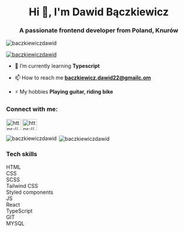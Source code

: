 <h1 align="center">Hi 👋, I'm Dawid Bączkiewicz</h1>
<h3 align="center">A passionate frontend developer from Poland, Knurów</h3>

<p align="left"> <img src="https://komarev.com/ghpvc/?username=baczkiewiczdawid&label=Profile%20views&color=0e75b6&style=flat" alt="baczkiewiczdawid" /> </p>

<p align="left"> <a href="https://github.com/ryo-ma/github-profile-trophy"><img src="https://github-profile-trophy.vercel.app/?username=baczkiewiczdawid" alt="baczkiewiczdawid" /></a> </p>

- 🌱 I’m currently learning **Typescript**

- 📫 How to reach me **baczkiewicz.dawid22@gmailc.om**

- ⚡ My hobbies **Playing guitar, riding bike**

<h3 align="left">Connect with me:</h3>
<p align="left">
<a href="https://www.linkedin.com/in/dawid-bączkiewicz-b80191230/" target="blank"><img align="center" src="https://raw.githubusercontent.com/rahuldkjain/github-profile-readme-generator/master/src/images/icons/Social/linked-in-alt.svg" alt="https://www.linkedin.com/in/dawid-bączkiewicz-b80191230/" height="30" width="40" /></a>
<a href="https://www.facebook.com/dawid.baczkiewicz.92/" target="blank"><img align="center" src="https://raw.githubusercontent.com/rahuldkjain/github-profile-readme-generator/master/src/images/icons/Social/facebook.svg" alt="https://www.facebook.com/dawid.baczkiewicz.92/" height="30" width="40" /></a>
</p>

<p><img align="left" src="https://github-readme-stats.vercel.app/api/top-langs?username=baczkiewiczdawid&show_icons=true&locale=en&layout=compact" alt="baczkiewiczdawid" /></p>

<p>&nbsp;<img align="center" src="https://github-readme-stats.vercel.app/api?username=baczkiewiczdawid&show_icons=true&locale=en" alt="baczkiewiczdawid" /></p>

<h3>Tech skills</h3>

<span>HTML</span></br>
<span>CSS</span></br>
<span>SCSS</span></br>
<span>Tailwind CSS</span></br>
<span>Styled components</span></br>
<span>JS</span></br>
<span>React</span></br>
<span>TypeScript</span></br>
<span>GIT</span></br>
<span>MYSQL</span></br>
